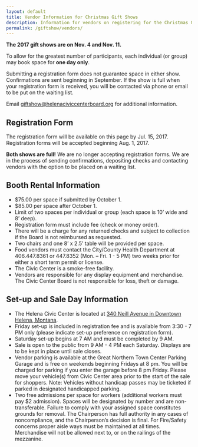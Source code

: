 ```yaml
---
layout: default
title: Vendor Information for Christmas Gift Shows
description: Information for vendors on registering for the Christmas Gift Shows.
permalink: /giftshow/vendors/
---
```


**The 2017 gift shows are on Nov. 4 and Nov. 11.**

To allow for the greatest number of participants, each individual (or group) may book space for **one day only**.

Submitting a registration form does not guarantee space in either show.  Confirmations are sent beginning in September.  If the show is full when your registration form is received, you will be contacted via phone or email to be put on the waiting list.

Email <giftshow@helenaciviccenterboard.org> for additional information.

## Registration Form

The registration form will be available on this page by Jul. 15, 2017. Registration forms will be accepted beginning Aug. 1, 2017.

<!-- uncomment following when form is available -->
<!-- The **[Gift Show Registration form](/giftshow/Helena%20Civic%20Center%20Board%20Gift%20Shows%20Vendor%20Info%20and%20Form%202017.pdf)** is now available to download. -->

<!-- uncomment following when both shows are full -->
**Both shows are full!** We are no longer accepting registration forms. We are in the process of sending confirmations, depositing checks and contacting vendors with the option to be placed on a waiting list.

<!-- uncomment following when a show is full -->
<!-- ### Sep. 1, 2017 Update

**The Nov. 4 show is full.** We are no longer accepting registrations for that date.  We are in the process of sending confirmations, depositing checks and contacting vendors with the option to be placed on a waiting list or move to the Nov. 11 show. -->

## Booth Rental Information

* $75.00 per space if submitted by October 1.
* $85.00 per space after October 1.
* Limit of two spaces per individual or group (each space is 10’ wide and 8’ deep).
* Registration form must include fee (check or money order).
* There will be a charge for any returned checks and subject to collection if the Board is not reimbursed as requested.
* Two chairs and one 8’ x 2.5’ table will be provided per space.
* Food vendors must contact the City/County Health Department at 406.447.8361 or 447.8352 (Mon. – Fri. 1 - 5 PM) two weeks prior for either a short term permit or license.
* The Civic Center is a smoke-free facility.
* Vendors are responsible for any display equipment and merchandise. The Civic Center Board is not responsible for loss, theft or damage.

## Set-up and Sale Day Information

* The Helena Civic Center is located at [340 Neill Avenue in Downtown Helena, Montana](http://www.helenaciviccenter.com/find-us.html).
* Friday set-up is included in registration fee and is available from 3:30 - 7 PM only (please indicate set-up preference on registration form).
* Saturday set-up begins at 7 AM and must be completed by 9 AM.
* Sale is open to the public from 9 AM - 4 PM each Saturday. Displays are to be kept in place until sale closes.
* Vendor parking is available at the Great Northern Town Center Parking Garage and is free on weekends beginning Fridays at 8 pm. You will be charged for parking if you enter the garage before 8 pm Friday. Please move your vehicle(s) from Civic Center area prior to the start of the sale for shoppers. Note: Vehicles without handicap passes may be ticketed if parked in designated handicapped parking.
* Two free admissions per space for workers (additional workers must pay $2 admission). Spaces will be designated by number and are non-transferable. Failure to comply with your assigned space constitutes grounds for removal. The Chairperson has full authority in any cases of noncompliance, and the Chairperson’s decision is final. For Fire/Safety concerns proper aisle ways must be maintained at all times. Merchandise will not be allowed next to, or on the railings of the mezzanine.
